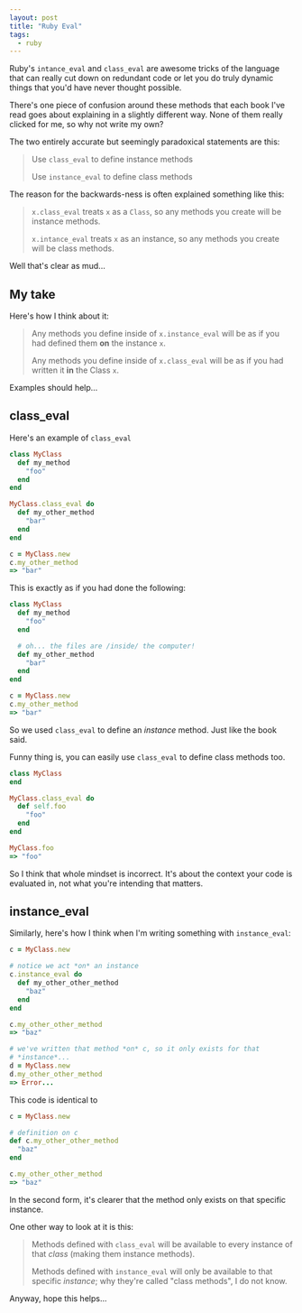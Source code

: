 ```yaml
---
layout: post
title: "Ruby Eval"
tags:
  - ruby
---
```


Ruby's `intance_eval` and `class_eval` are awesome tricks of the 
language that can really cut down on redundant code or let you do 
truly dynamic things that you'd have never thought possible.

There's one piece of confusion around these methods that each book I've 
read goes about explaining in a slightly different way. None of them 
really clicked for me, so why not write my own?

The two entirely accurate but seemingly paradoxical statements are this:

> Use `class_eval` to define instance methods
>
> Use `instance_eval` to define class methods

The reason for the backwards-ness is often explained something like 
this:

> `x.class_eval` treats `x` as a `Class`, so any methods you create will 
> be instance methods.
>
> `x.intance_eval` treats `x` as an instance, so any methods you create 
> will be class methods.

Well that's clear as mud...

## My take

Here's how I think about it:

> Any methods you define inside of `x.instance_eval` will be as if you 
> had defined them **on** the instance `x`.
>
> Any methods you define inside of `x.class_eval` will be as if you had 
> written it **in** the Class `x`.

Examples should help...

## class_eval

Here's an example of `class_eval`

```ruby 
class MyClass
  def my_method
    "foo"
  end
end

MyClass.class_eval do
  def my_other_method
    "bar"
  end
end

c = MyClass.new
c.my_other_method
=> "bar"
```

This is exactly as if you had done the following:

```ruby 
class MyClass
  def my_method
    "foo"
  end

  # oh... the files are /inside/ the computer!
  def my_other_method
    "bar"
  end
end

c = MyClass.new
c.my_other_method
=> "bar"
```

So we used `class_eval` to define an *instance* method. Just like the 
book said.

Funny thing is, you can easily use `class_eval` to define class methods 
too.

```ruby 
class MyClass
end

MyClass.class_eval do
  def self.foo
    "foo"
  end
end

MyClass.foo
=> "foo"
```

So I think that whole mindset is incorrect. It's about the context your 
code is evaluated in, not what you're intending that matters.

## instance_eval

Similarly, here's how I think when I'm writing something with 
`instance_eval`:

```ruby 
c = MyClass.new

# notice we act *on* an instance
c.instance_eval do
  def my_other_other_method
    "baz"
  end
end

c.my_other_other_method
=> "baz"

# we've written that method *on* c, so it only exists for that 
# *instance*...
d = MyClass.new
d.my_other_other_method
=> Error...
```

This code is identical to

```ruby 
c = MyClass.new

# definition on c
def c.my_other_other_method
  "baz"
end

c.my_other_other_method
=> "baz"
```

In the second form, it's clearer that the method only exists on that 
specific instance.

One other way to look at it is this:

> Methods defined with `class_eval` will be available to every instance 
> of that *class* (making them instance methods).
>
> Methods defined with `instance_eval` will only be available to that 
> specific *instance*; why they're called "class methods", I do not 
> know.

Anyway, hope this helps...
